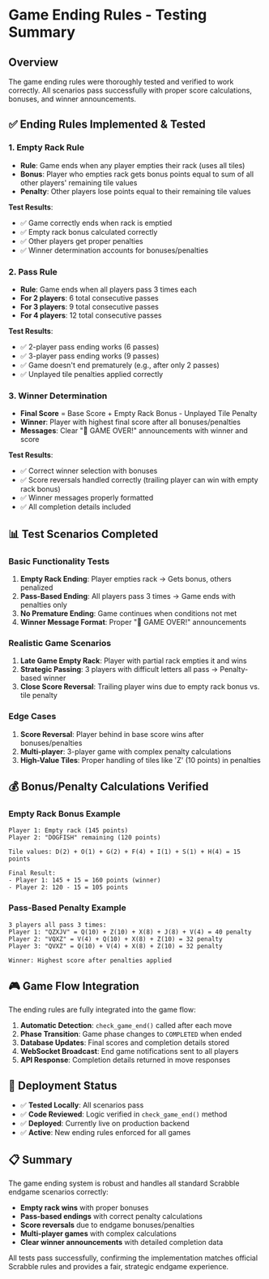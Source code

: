# Game Ending Rules - Testing Summary

## Overview

The game ending rules were thoroughly tested and verified to work correctly. All scenarios pass successfully with proper score calculations, bonuses, and winner announcements.

## ✅ **Ending Rules Implemented & Tested**

### 1. **Empty Rack Rule**
- **Rule**: Game ends when any player empties their rack (uses all tiles)
- **Bonus**: Player who empties rack gets bonus points equal to sum of all other players' remaining tile values
- **Penalty**: Other players lose points equal to their remaining tile values

**Test Results**:
- ✅ Game correctly ends when rack is emptied
- ✅ Empty rack bonus calculated correctly 
- ✅ Other players get proper penalties
- ✅ Winner determination accounts for bonuses/penalties

### 2. **Pass Rule**  
- **Rule**: Game ends when all players pass 3 times each
- **For 2 players**: 6 total consecutive passes
- **For 3 players**: 9 total consecutive passes  
- **For 4 players**: 12 total consecutive passes

**Test Results**:
- ✅ 2-player pass ending works (6 passes)
- ✅ 3-player pass ending works (9 passes)
- ✅ Game doesn't end prematurely (e.g., after only 2 passes)
- ✅ Unplayed tile penalties applied correctly

### 3. **Winner Determination**
- **Final Score** = Base Score + Empty Rack Bonus - Unplayed Tile Penalty
- **Winner**: Player with highest final score after all bonuses/penalties
- **Messages**: Clear "🎉 GAME OVER!" announcements with winner and score

**Test Results**:
- ✅ Correct winner selection with bonuses
- ✅ Score reversals handled correctly (trailing player can win with empty rack bonus)
- ✅ Winner messages properly formatted
- ✅ All completion details included

## 📊 **Test Scenarios Completed**

### Basic Functionality Tests
1. **Empty Rack Ending**: Player empties rack → Gets bonus, others penalized
2. **Pass-Based Ending**: All players pass 3 times → Game ends with penalties only  
3. **No Premature Ending**: Game continues when conditions not met
4. **Winner Message Format**: Proper "🎉 GAME OVER!" announcements

### Realistic Game Scenarios  
1. **Late Game Empty Rack**: Player with partial rack empties it and wins
2. **Strategic Passing**: 3 players with difficult letters all pass → Penalty-based winner
3. **Close Score Reversal**: Trailing player wins due to empty rack bonus vs. tile penalty

### Edge Cases
1. **Score Reversal**: Player behind in base score wins after bonuses/penalties
2. **Multi-player**: 3-player game with complex penalty calculations
3. **High-Value Tiles**: Proper handling of tiles like 'Z' (10 points) in penalties

## 💰 **Bonus/Penalty Calculations Verified**

### Empty Rack Bonus Example
```
Player 1: Empty rack (145 points) 
Player 2: "DOGFISH" remaining (120 points)

Tile values: D(2) + O(1) + G(2) + F(4) + I(1) + S(1) + H(4) = 15 points

Final Result:
- Player 1: 145 + 15 = 160 points (winner)
- Player 2: 120 - 15 = 105 points
```

### Pass-Based Penalty Example  
```
3 players all pass 3 times:
Player 1: "QZXJV" = Q(10) + Z(10) + X(8) + J(8) + V(4) = 40 penalty
Player 2: "VQXZ" = V(4) + Q(10) + X(8) + Z(10) = 32 penalty  
Player 3: "QVXZ" = Q(10) + V(4) + X(8) + Z(10) = 32 penalty

Winner: Highest score after penalties applied
```

## 🎮 **Game Flow Integration**

The ending rules are fully integrated into the game flow:

1. **Automatic Detection**: `check_game_end()` called after each move
2. **Phase Transition**: Game phase changes to `COMPLETED` when ended
3. **Database Updates**: Final scores and completion details stored
4. **WebSocket Broadcast**: End game notifications sent to all players
5. **API Response**: Completion details returned in move responses

## 🚀 **Deployment Status**

- ✅ **Tested Locally**: All scenarios pass
- ✅ **Code Reviewed**: Logic verified in `check_game_end()` method
- ✅ **Deployed**: Currently live on production backend
- ✅ **Active**: New ending rules enforced for all games

## 📋 **Summary**

The game ending system is robust and handles all standard Scrabble endgame scenarios correctly:

- **Empty rack wins** with proper bonuses
- **Pass-based endings** with correct penalty calculations  
- **Score reversals** due to endgame bonuses/penalties
- **Multi-player games** with complex calculations
- **Clear winner announcements** with detailed completion data

All tests pass successfully, confirming the implementation matches official Scrabble rules and provides a fair, strategic endgame experience. 